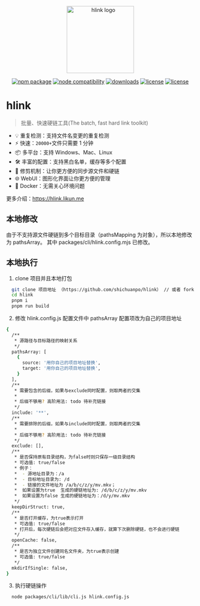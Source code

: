<p align="center">
  <a href="https://hlink.likun.me" target="_blank" rel="noopener noreferrer">
    <img width="180" src="https://hlink.likun.me/logo.svg" alt="hlink logo">
  </a>
</p>
<p align="center">
  <a href="https://www.npmjs.com/package/hlink"><img src="https://img.shields.io/npm/v/hlink.svg" alt="npm package"></a>
  <a href="https://nodejs.org/en/about/releases/"><img src="https://img.shields.io/node/v/hlink.svg" alt="node compatibility"></a>
  <a href="https://npmjs.com/package/hlink"><img src="https://img.shields.io/npm/dm/hlink.svg" alt="downloads"></a>
  <a href="https://github.com/likun7981/hlink/actions/workflows/publish.yml"><img src="https://github.com/likun7981/hlink/actions/workflows/publish.yml/badge.svg" alt="license"></a>
  <a href="https://github.com/likun7981/hlink/blob/master/LICENSE"><img src="https://img.shields.io/npm/l/hlink.svg" alt="license"></a>
</p>

# hlink

> 批量、快速硬链工具(The batch, fast hard link toolkit)

- 💡 重复检测：支持文件名变更的重复检测
- ⚡️ 快速：`20000+`文件只需要 1 分钟
- 📦 多平台：支持 Windows、Mac、Linux
- 🛠️ 丰富的配置：支持黑白名单，缓存等多个配置
- 🔩 修剪机制：让你更方便的同步源文件和硬链
- 🌐 WebUI：图形化界面让你更方便的管理
- 🐳 Docker：无需关心环境问题

更多介绍：https://hlink.likun.me

## 本地修改

由于不支持源文件硬链到多个目标目录（pathsMapping 为对象），所以本地修改为 pathsArray。
其中 packages/cli/hlink.config.mjs 已修改。

## 本地执行

1. clone 项目并且本地打包

```bash
  git clone 项目地址 （https://github.com/shichuanpo/hlink） // 或者 fork 后 clone 自己的仓库
  cd hlink
  pnpm i
  pnpm run build
```

2. 修改 hlink.config.js 配置文件中 pathsArray 配置项改为自己的项目地址

```bash
{
  /**
   * 源路径与目标路径的映射关系
   */
  pathsArray: [
    {
      source: '用你自己的项目地址替换',
      target: '用你自己的项目地址替换',
    }
  ],
  /**
   * 需要包含的后缀，如果与exclude同时配置，则取两者的交集
   *
   * 后缀不够用? 高阶用法: todo 待补充链接
   */
  include: '**',
  /**
   * 需要排除的后缀，如果与include同时配置，则取两者的交集
   *
   * 后缀不够用? 高阶用法: todo 待补充链接
   */
  exclude: [],
  /**
   * 是否保持原有目录结构，为false时则只保存一级目录结构
   * 可选值: true/false
   * 例子：
   *  - 源地址目录为：/a
   *  - 目标地址目录为: /d
   *  - 链接的文件地址为 /a/b/c/z/y/mv.mkv；
   *  如果设置为true  生成的硬链地址为: /d/b/c/z/y/mv.mkv
   *  如果设置为false 生成的硬链地址为：/d/y/mv.mkv
   */
  keepDirStruct: true,
  /**
   * 是否打开缓存，为true表示打开
   * 可选值: true/false
   * 打开后，每次硬链后会把对应文件存入缓存，就算下次删除硬链，也不会进行硬链
   */
  openCache: false,
  /**
   * 是否为独立文件创建同名文件夹，为true表示创建
   * 可选值: true/false
   */
  mkdirIfSingle: false,
}
```

3. 执行硬链操作

```bash
  node packages/cli/lib/cli.js hlink.config.js
```

